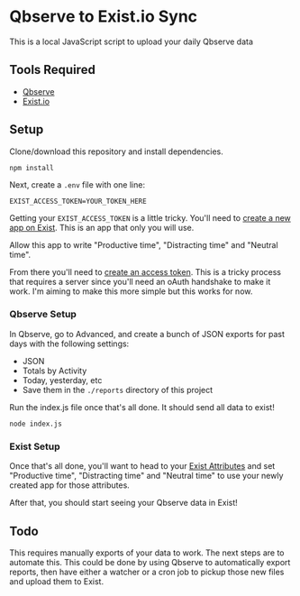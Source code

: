 # Qbserve to Exist.io Sync

This is a local JavaScript script to upload your daily Qbserve data

## Tools Required

* [Qbserve](https://qotoqot.com/qbserve/)
* [Exist.io](https://exist.io/?referred_by=adamfortuna)

## Setup

Clone/download this repository and install dependencies.

```
npm install
```

Next, create a `.env` file with one line:

```
EXIST_ACCESS_TOKEN=YOUR_TOKEN_HERE
```

Getting your `EXIST_ACCESS_TOKEN` is a little tricky. You'll need to [create a new app on Exist](https://exist.io/account/apps/). This is an app that only you will use.

Allow this app to write "Productive time", "Distracting time" and "Neutral time".

From there you'll need to [create an access token](http://developer.exist.io/#authorisation-flow). This is a tricky process that requires a server since you'll need an oAuth handshake to make it work. I'm aiming to make this more simple but this works for now.

### Qbserve Setup

In Qbserve, go to Advanced, and create a bunch of JSON exports for past days with the following settings:

* JSON
* Totals by Activity
* Today, yesterday, etc
* Save them in the `./reports` directory of this project

Run the index.js file once that's all done. It should send all data to exist!

```
node index.js
```

### Exist Setup

Once that's all done, you'll want to head to your [Exist Attributes](https://exist.io/account/attributes/) and set "Productive time", "Distracting time" and "Neutral time" to use your newly created app for those attributes.

After that, you should start seeing your Qbserve data in Exist!

## Todo

This requires manually exports of your data to work. The next steps are to automate this. This could be done by using Qbserve to automatically export reports, then have either a watcher or a cron job to pickup those new files and upload them to Exist.
